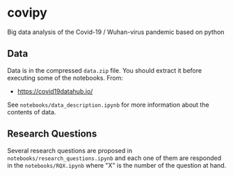 # covipy
Big data analysis of the Covid-19 / Wuhan-virus pandemic based on python


## Data
Data is in the compressed `data.zip` file. You should extract it before executing some of the notebooks.
From:
  - https://covid19datahub.io/


See `notebooks/data_description.ipynb` for more information about the contents of data.


## Research Questions
Several research questions are proposed in `notebooks/research_questions.ipynb` and each one of them are responded in the `notebooks/RQX.ipynb` where "X" is the number of the question at hand.
